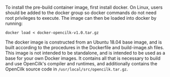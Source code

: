 To install the pre-build container image, first install docker.  On Linux, users
should be added to the docker group so docker commands do not need root
privileges to execute.  The image can then be loaded into docker by running:

	docker load < docker-opencilk-v1.0.tar.gz

The docker image is constructed from an Ubuntu 18.04 base image, and is built
according to the procedures in the Dockerfile and build-image.sh files.  This
image is not intended to be standalone, and is intended to be used as a base for
your own Docker images.  It contains all that is necessary to build and use
OpenCilk's compiler and runtimes, and additionally contains the OpenCilk source
code in `/usr/local/src/opencilk.tar.gz`.

